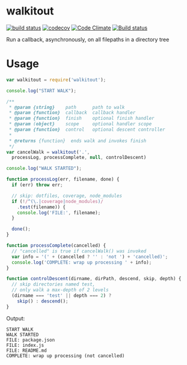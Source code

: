 # walkitout

[![build status](https://api.travis-ci.org/ecman/walkitout.png)](https://travis-ci.org/ecman/walkitout) [![codecov](https://codecov.io/gh/ecman/walkitout/branch/master/graph/badge.svg)](https://codecov.io/gh/ecman/walkitout) [![Code Climate](https://codeclimate.com/github/ecman/walkitout/badges/gpa.svg)](https://codeclimate.com/github/ecman/walkitout) [![Build status](https://ci.appveyor.com/api/projects/status/kkrhnekh80tjxqxk/branch/master?svg=true)](https://ci.appveyor.com/project/ecman/walkitout/branch/master)

Run a callback, asynchronously, on all filepaths in a directory tree

#  Usage

```js
var walkitout = require('walkitout');

console.log("START WALK");

/**
 * @param {string}    path      path to walk
 * @param {function}  callback  callback handler
 * @param {function}  finish    optional finish handler
 * @param (object}    scope     optional handler scope
 * @param {function}  control   optional descent controller
 *
 * @returns {function}  ends walk and invokes finish
 */
var cancelWalk = walkitout('.',
  processLog, processComplete, null, controlDescent)

console.log("WALK STARTED");

function processLog(err, filename, done) {
  if (err) throw err;

  // skip: dotfiles, coverage, node_modules
  if (!/^(\.|coverage|node_modules)/
    .test(filename)) {
    console.log('FILE:', filename);
  }

  done();
}

function processComplete(cancelled) {
  // "cancelled" is true if cancelWalk() was invoked
  var info = '(' + (cancelled ? '' : 'not ') + 'cancelled)';
  console.log('COMPLETE: wrap up processing ' + info);
}

function controlDescent(dirname, dirPath, descend, skip, depth) {
  // skip directories named test,
  // only walk a max-depth of 2 levels
  (dirname === 'test' || depth === 2) ?
    skip() : descend();
}
```

Output:

```text
START WALK
WALK STARTED
FILE: package.json
FILE: index.js
FILE: README.md
COMPLETE: wrap up processing (not cancelled)
```
